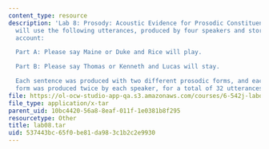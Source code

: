 ```yaml
---
content_type: resource
description: 'Lab 8: Prosody: Acoustic Evidence for Prosodic Constituent Structure.  You
  will use the following utterances, produced by four speakers and stored in the labc
  account:

  Part A: Please say Maine or Duke and Rice will play.

  Part B: Please say Thomas or Kenneth and Lucas will stay.

  Each sentence was produced with two different prosodic forms, and each prosodic
  form was produced twice by each speaker, for a total of 32 utterances.'
file: https://ol-ocw-studio-app-qa.s3.amazonaws.com/courses/6-542j-laboratory-on-the-physiology-acoustics-and-perception-of-speech-fall-2005/537443bc65f0be81da983c1b2c2e9930_lab08.tar
file_type: application/x-tar
parent_uid: 10bc4420-56a8-8eaf-011f-1e0381b8f295
resourcetype: Other
title: lab08.tar
uid: 537443bc-65f0-be81-da98-3c1b2c2e9930
---
```

